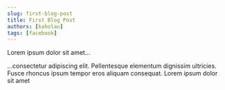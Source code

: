 ```yaml
---
slug: first-blog-post
title: First Blog Post
authors: [kaholau]
tags: [facebook]
---
```


Lorem ipsum dolor sit amet...

<!-- truncate -->

...consectetur adipiscing elit. Pellentesque elementum dignissim ultricies. Fusce rhoncus ipsum tempor eros aliquam consequat. Lorem ipsum dolor sit amet
